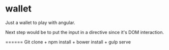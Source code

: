 wallet
======

Just a wallet to play with angular.

Next step would be to put the input in a directive since it's DOM interaction.

======
Git clone + npm install + bower install + gulp serve 
